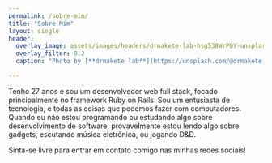 ```yaml
---
permalink: /sobre-mim/
title: "Sobre Mim"
layout: single
header:
  overlay_image: assets/images/headers/drmakete-lab-hsg538WrP0Y-unsplash.jpg
  overlay_filter: 0.2
  caption: "Photo by [**drmakete lab**](https://unsplash.com/@drmakete) on [**Unsplash**](https://unsplash.com/photos/hsg538WrP0Y)"

---
```


Tenho 27 anos e sou um desenvolvedor web full stack, focado principalmente no framework Ruby on Rails. Sou um entusiasta de tecnologia, e todas as coisas que podemos fazer com computadores. Quando eu não estou programando ou estudando algo sobre desenvolvimento de software, provavelmente estou lendo algo sobre gadgets, escutando música eletrônica, ou jogando D&D.

Sinta-se livre para entrar em contato comigo nas minhas redes sociais!
